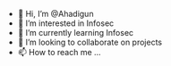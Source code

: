 - 👋 Hi, I’m @Ahadigun
- 👀 I’m interested in Infosec
- 🌱 I’m currently learning Infosec
- 💞️ I’m looking to collaborate on projects
- 📫 How to reach me ...

<!---
Ahadigun/Ahadigun is a ✨ special ✨ repository because its `README.md` (this file) appears on your GitHub profile.
You can click the Preview link to take a look at your changes.
--->
